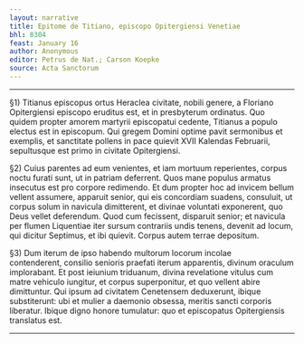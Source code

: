 ```yaml
---
layout: narrative
title: Epitome de Titiano, episcopo Opitergiensi Venetiae
bhl: 8304
feast: January 16
author: Anonymous
editor: Petrus de Nat.; Carson Koepke
source: Acta Sanctorum
---
```


---

§1) Titianus episcopus ortus Heraclea civitate, nobili genere, a Floriano Opitergiensi episcopo eruditus est, et in presbyterum ordinatus. Quo quidem propter amorem martyrii episcopatui cedente, Titianus a populo electus est in episcopum. Qui gregem Domini optime pavit sermonibus et exemplis, et sanctitate pollens in pace quievit XVII Kalendas Februarii, sepultusque est primo in civitate Opitergiensi.

§2) Cuius parentes ad eum venientes, et iam mortuum reperientes, corpus noctu furati sunt, ut in patriam deferrent. Quos mane populus armatus insecutus est pro corpore redimendo. Et dum propter hoc ad invicem bellum vellent assumere, apparuit senior, qui eis concordiam suadens, consuluit, ut corpus solum in navicula dimitterent, et divinae voluntati exponerent, quo Deus vellet deferendum. Quod cum fecissent, disparuit senior; et navicula per flumen Liquentiae iter sursum contrariis undis tenens, devenit ad locum, qui dicitur Septimus, et ibi quievit. Corpus autem terrae depositum.

§3) Dum iterum de ipso habendo multorum locorum incolae contenderent, consilio senioris praefati iterum apparentis, divinum oraculum implorabant. Et post ieiunium triduanum, divina revelatione vitulus cum matre vehiculo iungitur, et corpus superponitur, et quo vellent abire dimittuntur. Qui ipsum ad civitatem Cenetensem deduxerunt, ibique substiterunt: ubi et mulier a daemonio obsessa, meritis sancti corporis liberatur. Ibique digno honore tumulatur: quo et episcopatus Opitergiensis translatus est.

---
